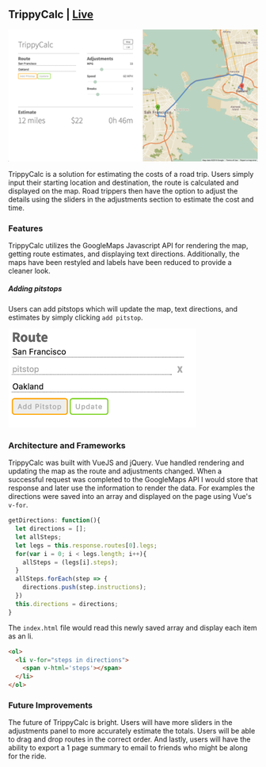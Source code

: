 ## TrippyCalc  | [Live](https://mloreti.github.io/trippycalc)


![alt](docs/images/trippycalc.png)

TrippyCalc is a solution for estimating the costs of a road trip. Users simply input their starting location and destination, the route is calculated and displayed on the map. Road trippers then have the option to adjust the details using the sliders in the adjustments section to estimate the cost and time.

### Features

TrippyCalc utilizes the GoogleMaps Javascript API for rendering the map, getting route estimates, and displaying text directions. Additionally, the maps have been restyled and labels have been reduced to provide a cleaner look.

##### Adding pitstops

Users can add pitstops which will update the map, text directions, and estimates by simply clicking `add pitstop`.

<img src="docs/images/pitstops.png" style="height:200px;"/>

### Architecture and Frameworks

TrippyCalc was built with VueJS and jQuery. Vue handled rendering and updating the map as the route and adjustments changed. When a successful request was completed to the GoogleMaps API I would store that response and later use the information to render the data. For examples the directions were saved into an array and displayed on the page using Vue's `v-for`.

```js
getDirections: function(){
  let directions = [];
  let allSteps;
  let legs = this.response.routes[0].legs;
  for(var i = 0; i < legs.length; i++){
    allSteps = (legs[i].steps);
  }
  allSteps.forEach(step => {
    directions.push(step.instructions);
  })
  this.directions = directions;
}
```

The `index.html` file would read this newly saved array and display each item as an li.

```html
<ol>
  <li v-for="steps in directions">
    <span v-html='steps'></span>
  </li>
</ol>
```

### Future Improvements

The future of TrippyCalc is bright. Users will have more sliders in the adjustments panel to more accurately estimate the totals. Users will be able to drag and drop routes in the correct order. And lastly, users will have the ability to export a 1 page summary to email to friends who might be along for the ride.
